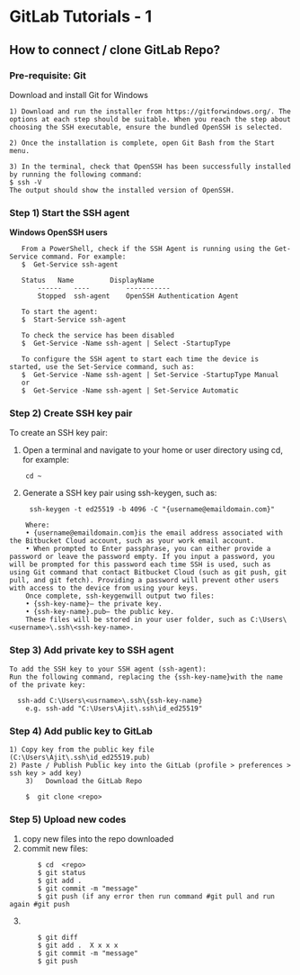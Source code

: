# GitLab Tutorials - 1

## How to connect / clone GitLab Repo?

### Pre-requisite: Git
Download and install Git for Windows

	1) Download and run the installer from https://gitforwindows.org/. The options at each step should be suitable. When you reach the step about choosing the SSH executable, ensure the bundled OpenSSH is selected.
 
	2) Once the installation is complete, open Git Bash from the Start menu.
 
	3) In the terminal, check that OpenSSH has been successfully installed by running the following command:
	$ ssh -V
	The output should show the installed version of OpenSSH.

### Step 1) Start the SSH agent
	
**Windows OpenSSH users** 

 ```
	From a PowerShell, check if the SSH Agent is running using the Get-Service command. For example:
	$  Get-Service ssh-agent

	Status   Name         DisplayName
        ------   ----         -----------
        Stopped  ssh-agent    OpenSSH Authentication Agent
	
	To start the agent:
	$  Start-Service ssh-agent
	
	To check the service has been disabled  
	$  Get-Service -Name ssh-agent | Select -StartupType
	
	To configure the SSH agent to start each time the device is started, use the Set-Service command, such as:
	$  Get-Service -Name ssh-agent | Set-Service -StartupType Manual 
	or
	$  Get-Service -Name ssh-agent | Set-Service Automatic
```

### Step 2) Create SSH key pair
	
To create an SSH key pair:
 
1. Open a terminal and navigate to your home or user directory using cd, for example:
```
    cd ~
```

2. Generate a SSH key pair using ssh-keygen, such as:
```
     ssh-keygen -t ed25519 -b 4096 -C "{username@emaildomain.com}"
 
	Where:
	• {username@emaildomain.com}is the email address associated with the Bitbucket Cloud account, such as your work email account.
	• When prompted to Enter passphrase, you can either provide a password or leave the password empty. If you input a password, you will be prompted for this password each time SSH is used, such as using Git command that contact Bitbucket Cloud (such as git push, git pull, and git fetch). Providing a password will prevent other users with access to the device from using your keys.
	Once complete, ssh-keygenwill output two files:
	• {ssh-key-name}— the private key.
	• {ssh-key-name}.pub— the public key.
	These files will be stored in your user folder, such as C:\Users\<username>\.ssh\<ssh-key-name>.
```

### Step 3) Add private key to SSH agent
	To add the SSH key to your SSH agent (ssh-agent):
	Run the following command, replacing the {ssh-key-name}with the name of the private key:
```
  ssh-add C:\Users\<usrname>\.ssh\{ssh-key-name}
	e.g. ssh-add "C:\Users\Ajit\.ssh\id_ed25519"
```
### Step 4) Add public key to GitLab
	1) Copy key from the public key file (C:\Users\Ajit\.ssh\id_ed25519.pub)
	2) Paste / Publish Public key into the GitLab (profile > preferences > ssh key > add key)
        3)   Download the GitLab Repo
	
```
	$  git clone <repo>
```

### Step 5) Upload new codes
1) copy new files into the repo downloaded
2) commit new files:
```    
       $ cd  <repo>
       $ git status
       $ git add . 
       $ git commit -m "message"
       $ git push (if any error then run command #git pull and run again #git push
```

  3)
``` 
       $ git diff
       $ git add .  X x x x 
       $ git commit -m "message"
       $ git push
```
